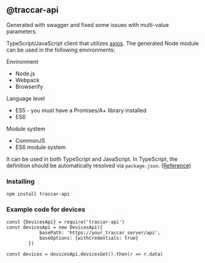 ## @traccar-api

Generated with swagger and fixed some issues with multi-value parameters.

TypeScript/JavaScript client that utilizes [axios](https://github.com/axios/axios). The generated Node module can be used in the following environments:

Environment
* Node.js
* Webpack
* Browserify

Language level
* ES5 - you must have a Promises/A+ library installed
* ES6

Module system
* CommonJS
* ES6 module system

It can be used in both TypeScript and JavaScript. In TypeScript, the definition should be automatically resolved via `package.json`. ([Reference](http://www.typescriptlang.org/docs/handbook/typings-for-npm-packages.html))

### Installing

```
npm install traccar-api
```
### Example code for devices
```
const {DevicesApi} = require('traccar-api')
const devicesApi = new DevicesApi({
            basePath: 'https://your_traccar_server/api',
            baseOptions: {withCredentials: true}
        })

const devices = devicesApi.devicesGet().then(r => r.data)
```